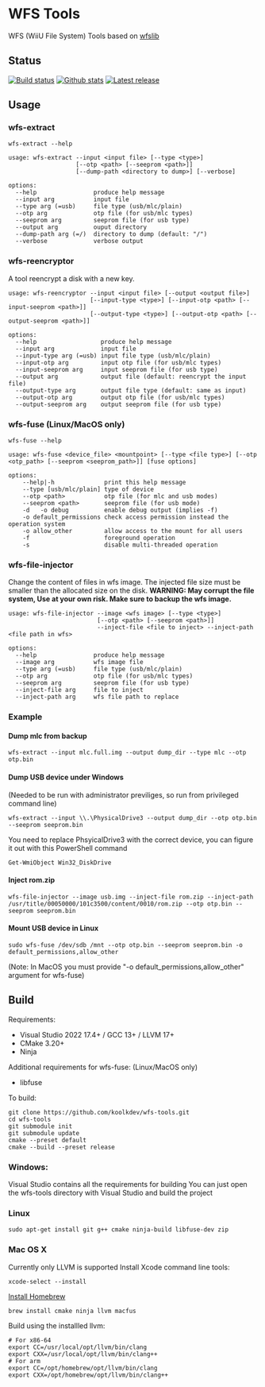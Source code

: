 # WFS Tools
WFS (WiiU File System) Tools based on [wfslib](https://github.com/koolkdev/wfslib)

## Status
[![Build status](https://img.shields.io/github/actions/workflow/status/koolkdev/wfs-tools/build.yml?branch=master&style=flat&logo=github)](https://github.com/koolkdev/wfs-tools/actions)
[![Github stats](https://img.shields.io/github/downloads/koolkdev/wfs-tools/total.svg?style=flat&logo=github)](https://github.com/koolkdev/wfs-tools/releases)
[![Latest release](https://img.shields.io/github/release-pre/koolkdev/wfs-tools?style=flat&logo=github)](https://github.com/koolkdev/wfs-tools/releases)

## Usage

### wfs-extract
```
wfs-extract --help
```
```
usage: wfs-extract --input <input file> [--type <type>]
                   [--otp <path> [--seeprom <path>]]
                   [--dump-path <directory to dump>] [--verbose]

options:
  --help                produce help message
  --input arg           input file
  --type arg (=usb)     file type (usb/mlc/plain)
  --otp arg             otp file (for usb/mlc types)
  --seeprom arg         seeprom file (for usb type)
  --output arg          ouput directory
  --dump-path arg (=/)  directory to dump (default: "/")
  --verbose             verbose output
```

### wfs-reencryptor
A tool reencrypt a disk with a new key.
```
usage: wfs-reencryptor --input <input file> [--output <output file>]
                       [--input-type <type>] [--input-otp <path> [--input-seeprom <path>]]
                       [--output-type <type>] [--output-otp <path> [--output-seeprom <path>]]

options:
  --help                  produce help message
  --input arg             input file
  --input-type arg (=usb) input file type (usb/mlc/plain)
  --input-otp arg         input otp file (for usb/mlc types)
  --input-seeprom arg     input seeprom file (for usb type)
  --output arg            output file (default: reencrypt the input file)
  --output-type arg       output file type (default: same as input)
  --output-otp arg        output otp file (for usb/mlc types)
  --output-seeprom arg    output seeprom file (for usb type)
```

### wfs-fuse (Linux/MacOS only)
```
wfs-fuse --help
```
```
usage: wfs-fuse <device_file> <mountpoint> [--type <file type>] [--otp <otp_path> [--seeprom <seeprom_path>]] [fuse options]

options:
    --help|-h              print this help message
    --type [usb/mlc/plain] type of device
    --otp <path>           otp file (for mlc and usb modes)
    --seeprom <path>       seeprom file (for usb mode)
    -d   -o debug          enable debug output (implies -f)
    -o default_permissions check access permission instead the operation system
    -o allow_other         allow access to the mount for all users
    -f                     foreground operation
    -s                     disable multi-threaded operation
```

### wfs-file-injector
Change the content of files in wfs image. The injected file size must be smaller than the allocated size on the disk.
**WARNING: May corrupt the file system, Use at your own risk. Make sure to backup the wfs image.**
```
usage: wfs-file-injector --image <wfs image> [--type <type>]
                         [--otp <path> [--seeprom <path>]]
                         --inject-file <file to inject> --inject-path <file path in wfs>

options:
  --help                produce help message
  --image arg           wfs image file
  --type arg (=usb)     file type (usb/mlc/plain)
  --otp arg             otp file (for usb/mlc types)
  --seeprom arg         seeprom file (for usb type)
  --inject-file arg     file to inject
  --inject-path arg     wfs file path to replace
```

### Example
#### Dump mlc from backup
```
wfs-extract --input mlc.full.img --output dump_dir --type mlc --otp otp.bin
```

#### Dump USB device under Windows
(Needed to be run with administrator previliges, so run from privileged command line)
```
wfs-extract --input \\.\PhysicalDrive3 --output dump_dir --otp otp.bin --seeprom seeprom.bin
```
You need to replace PhsyicalDrive3 with the correct device, you can figure it out with this PowerShell command
```
Get-WmiObject Win32_DiskDrive
```

#### Inject rom.zip

```
wfs-file-injector --image usb.img --inject-file rom.zip --inject-path /usr/title/00050000/101c3500/content/0010/rom.zip --otp otp.bin --seeprom seeprom.bin
```

#### Mount USB device in Linux
```
sudo wfs-fuse /dev/sdb /mnt --otp otp.bin --seeprom seeprom.bin -o default_permissions,allow_other
```
(Note: In MacOS you must provide "-o default_permissions,allow_other" argument for wfs-fuse)

## Build
Requirements:
* Visual Studio 2022 17.4+ / GCC 13+ / LLVM 17+
* CMake 3.20+
* Ninja

Additional requirements for wfs-fuse: (Linux/MacOS only)
* libfuse

To build:
```
git clone https://github.com/koolkdev/wfs-tools.git
cd wfs-tools
git submodule init
git submodule update
cmake --preset default
cmake --build --preset release
```

### Windows:
Visual Studio contains all the requirements for building
You can just open the wfs-tools directory with Visual Studio and build the project

### Linux
```
sudo apt-get install git g++ cmake ninja-build libfuse-dev zip
```

### Mac OS X
Currently only LLVM is supported
Install Xcode command line tools:
```
xcode-select --install
```
[Install Homebrew](https://brew.sh/)  
```
brew install cmake ninja llvm macfus
```
Build using the installled llvm:
```
# For x86-64
export CC=/usr/local/opt/llvm/bin/clang
export CXX=/usr/local/opt/llvm/bin/clang++
# For arm
export CC=/opt/homebrew/opt/llvm/bin/clang
export CXX=/opt/homebrew/opt/llvm/bin/clang++
```
